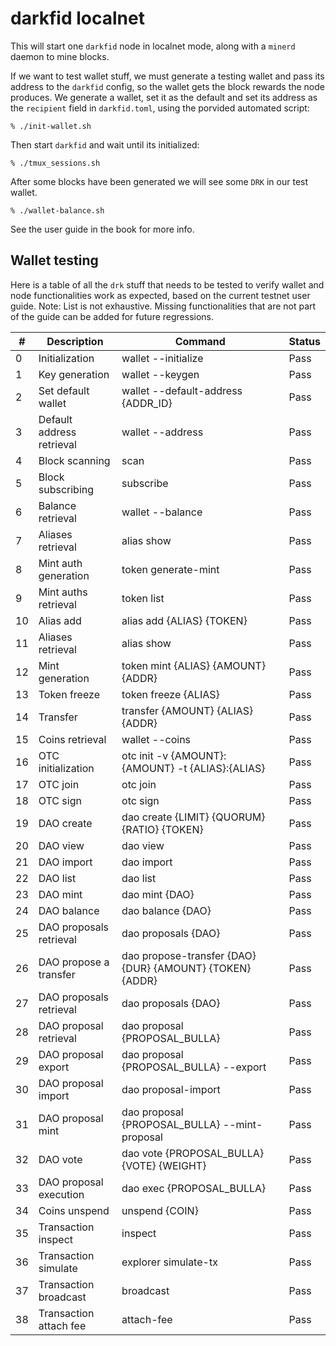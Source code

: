 darkfid localnet
================

This will start one `darkfid` node in localnet mode,
along with a `minerd` daemon to mine blocks.

If we want to test wallet stuff, we must generate
a testing wallet and pass its address to the `darkfid`
config, so the wallet gets the block rewards the node
produces. We generate a wallet, set it as the default
and set its address as the `recipient` field in
`darkfid.toml`, using the porvided automated script:
```
% ./init-wallet.sh
```

Then start `darkfid` and wait until its initialized:
```
% ./tmux_sessions.sh
```

After some blocks have been generated we
will see some `DRK` in our test wallet.
```
% ./wallet-balance.sh
```

See the user guide in the book for more info.

## Wallet testing

Here is a table of all the `drk` stuff that needs to be tested to verify
wallet and node functionalities work as expected, based on the current
testnet user guide.
Note: List is not exhaustive. Missing functionalities that are not part
of the guide can be added for future regressions.

| #  | Description               | Command                                                  | Status             |
|----|---------------------------|----------------------------------------------------------|--------------------|
| 0  | Initialization            | wallet --initialize                                      | Pass               |
| 1  | Key generation            | wallet --keygen                                          | Pass               |
| 2  | Set default wallet        | wallet --default-address {ADDR_ID}                       | Pass               |
| 3  | Default address retrieval | wallet --address                                         | Pass               |
| 4  | Block scanning            | scan                                                     | Pass               |
| 5  | Block subscribing         | subscribe                                                | Pass               |
| 6  | Balance retrieval         | wallet --balance                                         | Pass               |
| 7  | Aliases retrieval         | alias show                                               | Pass               |
| 8  | Mint auth generation      | token generate-mint                                      | Pass               |
| 9  | Mint auths retrieval      | token list                                               | Pass               |
| 10 | Alias add                 | alias add {ALIAS} {TOKEN}                                | Pass               |
| 11 | Aliases retrieval         | alias show                                               | Pass               |
| 12 | Mint generation           | token mint {ALIAS} {AMOUNT} {ADDR}                       | Pass               |
| 13 | Token freeze              | token freeze {ALIAS}                                     | Pass               |
| 14 | Transfer                  | transfer {AMOUNT} {ALIAS} {ADDR}                         | Pass               |
| 15 | Coins retrieval           | wallet --coins                                           | Pass               |
| 16 | OTC initialization        | otc init -v {AMOUNT}:{AMOUNT} -t {ALIAS}:{ALIAS}         | Pass               |
| 17 | OTC join                  | otc join                                                 | Pass               |
| 18 | OTC sign                  | otc sign                                                 | Pass               |
| 19 | DAO create                | dao create {LIMIT} {QUORUM} {RATIO} {TOKEN}              | Pass               |
| 20 | DAO view                  | dao view                                                 | Pass               |
| 21 | DAO import                | dao import                                               | Pass               |
| 22 | DAO list                  | dao list                                                 | Pass               |
| 23 | DAO mint                  | dao mint {DAO}                                           | Pass               |
| 24 | DAO balance               | dao balance {DAO}                                        | Pass               |
| 25 | DAO proposals retrieval   | dao proposals {DAO}                                      | Pass               |
| 26 | DAO propose a transfer    | dao propose-transfer {DAO} {DUR} {AMOUNT} {TOKEN} {ADDR} | Pass               |
| 27 | DAO proposals retrieval   | dao proposals {DAO}                                      | Pass               |
| 28 | DAO proposal retrieval    | dao proposal {PROPOSAL_BULLA}                            | Pass               |
| 29 | DAO proposal export       | dao proposal {PROPOSAL_BULLA} --export                   | Pass               |
| 30 | DAO proposal import       | dao proposal-import                                      | Pass               |
| 31 | DAO proposal mint         | dao proposal {PROPOSAL_BULLA} --mint-proposal            | Pass               |
| 32 | DAO vote                  | dao vote {PROPOSAL_BULLA} {VOTE} {WEIGHT}                | Pass               |
| 33 | DAO proposal execution    | dao exec {PROPOSAL_BULLA}                                | Pass               |
| 34 | Coins unspend             | unspend {COIN}                                           | Pass               |
| 35 | Transaction inspect       | inspect                                                  | Pass               |
| 36 | Transaction simulate      | explorer simulate-tx                                     | Pass               |
| 37 | Transaction broadcast     | broadcast                                                | Pass               |
| 38 | Transaction attach fee    | attach-fee                                               | Pass               |

